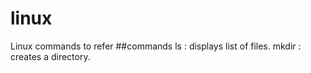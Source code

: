 # linux
Linux commands to refer
##commands
ls : displays list of files.
mkdir : creates a directory.
